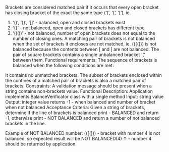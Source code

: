 Brackets are considered matched pair if it occurs that every open bracket has closing bracket of the exact the same type (‘(’, ‘{’, ‘[’), ie. 
1. ‘()’, ‘{}’, ‘[]’ - balanced, open and closed brackets exist
2. ‘(}’ - not balanced, open and closed brackets has different type
3. ‘((())’ - not balanced, number of open brackets does not equal to the number of closing ones.
A matching pair of brackets is not balanced when the set of brackets it encloses are not matched, ie. ({[(]}) is not balanced because the contents between [ and ] are not balanced. The pair of square brackets contains a single unbalanced bracket ‘(’ between them.
Functional requirements:
The sequence of brackets is balanced when the following conditions are met:

It contains no unmatched brackets.
The subset of brackets enclosed within the confines of a matched pair of brackets is also a matched pair of brackets.
Constraints:
A validation message should be present when a string contains non-brackets value.
Functional Description:
Application implements BalanceVerificator class with a single method
Input: string value
Output: integer value returns  -1 - when balanced and number of bracket when not balanced
Acceptance Criteria:
Given a string of brackets, determine if the line of brackets is balanced print - BALANCED and return -1, otherwise print - NOT BALANCED and return a number of not balanced brackets in the line.

Example of NOT BALANCED number:
({[(]}) - bracket with number 4 is not balanced, so expected result will be NOT BALANCED(4) 
   ↑ - number 4 should be returned by application.
